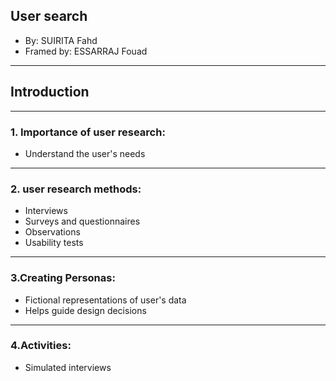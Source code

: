 ## **User search**

- By: SUIRITA Fahd
- Framed by: ESSARRAJ Fouad

---

## **Introduction**

---

### **1. Importance of user research:**

- Understand the user's needs

---

### **2. user research methods:**

- Interviews
- Surveys and questionnaires
- Observations
- Usability tests

---

### **3.Creating Personas:**

- Fictional representations of user's data
- Helps guide design decisions

---

### **4.Activities:**

- Simulated interviews
